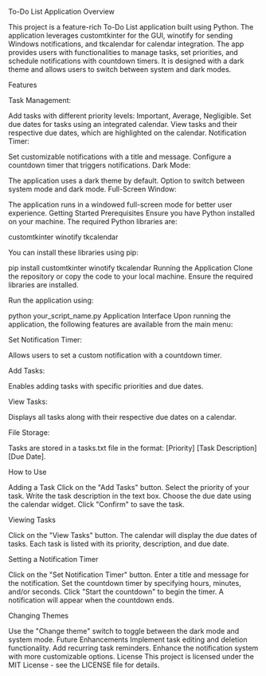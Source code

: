 To-Do List Application Overview

This project is a feature-rich To-Do List application built using Python. The application leverages customtkinter for the GUI, winotify for sending Windows notifications, and tkcalendar for calendar integration. The app provides users with functionalities to manage tasks, set priorities, and schedule notifications with countdown timers. It is designed with a dark theme and allows users to switch between system and dark modes.

Features

Task Management:

Add tasks with different priority levels: Important, Average, Negligible.
Set due dates for tasks using an integrated calendar.
View tasks and their respective due dates, which are highlighted on the calendar.
Notification Timer:

Set customizable notifications with a title and message.
Configure a countdown timer that triggers notifications.
Dark Mode:

The application uses a dark theme by default.
Option to switch between system mode and dark mode.
Full-Screen Window:

The application runs in a windowed full-screen mode for better user experience.
Getting Started
Prerequisites
Ensure you have Python installed on your machine. The required Python libraries are:

customtkinter
winotify
tkcalendar

You can install these libraries using pip:

pip install customtkinter winotify tkcalendar
Running the Application
Clone the repository or copy the code to your local machine.
Ensure the required libraries are installed.

Run the application using:

python your_script_name.py
Application Interface
Upon running the application, the following features are available from the main menu:

Set Notification Timer: 

Allows users to set a custom notification with a countdown timer.

Add Tasks: 

Enables adding tasks with specific priorities and due dates.

View Tasks: 

Displays all tasks along with their respective due dates on a calendar.

File Storage:

Tasks are stored in a tasks.txt file in the format: [Priority] [Task Description] [Due Date].

How to Use

Adding a Task
Click on the "Add Tasks" button.
Select the priority of your task.
Write the task description in the text box.
Choose the due date using the calendar widget.
Click "Confirm" to save the task.

Viewing Tasks

Click on the "View Tasks" button.
The calendar will display the due dates of tasks.
Each task is listed with its priority, description, and due date.

Setting a Notification Timer

Click on the "Set Notification Timer" button.
Enter a title and message for the notification.
Set the countdown timer by specifying hours, minutes, and/or seconds.
Click "Start the countdown" to begin the timer. A notification will appear when the countdown ends.

Changing Themes

Use the "Change theme" switch to toggle between the dark mode and system mode.
Future Enhancements
Implement task editing and deletion functionality.
Add recurring task reminders.
Enhance the notification system with more customizable options.
License
This project is licensed under the MIT License - see the LICENSE file for details.

